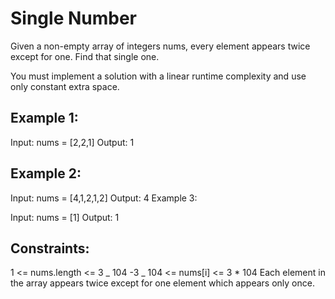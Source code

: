 # Single Number

Given a non-empty array of integers nums, every element appears twice except for one. Find that single one.

You must implement a solution with a linear runtime complexity and use only constant extra space.

## Example 1:

Input: nums = [2,2,1]
Output: 1

## Example 2:

Input: nums = [4,1,2,1,2]
Output: 4
Example 3:

Input: nums = [1]
Output: 1

## Constraints:

1 <= nums.length <= 3 _ 104
-3 _ 104 <= nums[i] <= 3 \* 104
Each element in the array appears twice except for one element which appears only once.
